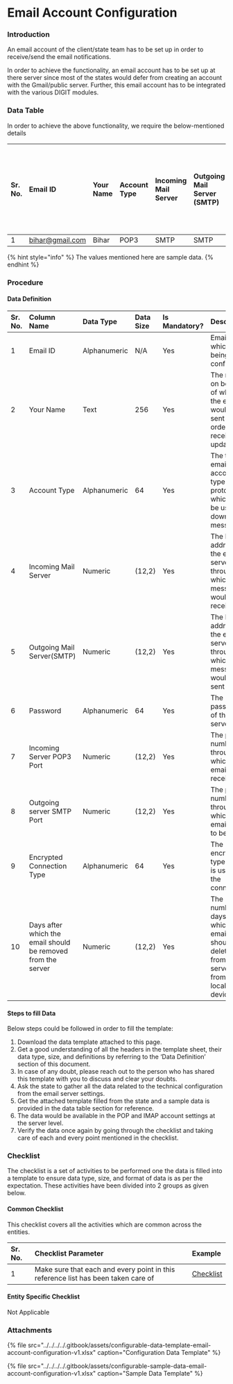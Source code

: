 # Email Account Configuration

### Introduction

An email account of the client/state team has to be set up in order to receive/send the email notifications.

In order to achieve the functionality, an email account has to be set up at there server since most of the states would defer from creating an account with the Gmail/public server. Further, this email account has to be integrated with the various DIGIT modules.

### Data Table

In order to achieve the above functionality, we require the below-mentioned details

| Sr. No. | Email ID | Your Name | Account Type | Incoming Mail Server | Outgoing Mail Server \(SMTP\) | Password | Incoming Server POP3 Port | Outgoing server SMTP Port | Encrypted Connection Type | Days after which the email should be removed from the server |
| :--- | :--- | :--- | :--- | :--- | :--- | :--- | :--- | :--- | :--- | :--- |
| 1 | [bihar@gmail.com](mailto:bihar@gmail.com) | Bihar | POP3 | SMTP | SMTP | \*\*\*\* | 192.172.82.12 | 192.172.82.12 | Auto | 14 |

{% hint style="info" %}
The values mentioned here are sample data.
{% endhint %}

### Procedure

#### Data Definition

| Sr. No. | Column Name | Data Type | Data Size | Is Mandatory? | Description |
| :--- | :--- | :--- | :--- | :--- | :--- |
| 1 | Email ID | Alphanumeric |  N/A | Yes | Email id which is being configured |
| 2 | Your Name | Text |  256 | Yes |  The name on behalf of which the email would be sent in order to receive the updates |
| 3 | Account Type | Alphanumeric |  64 | Yes | The type of email account type protocol which will be used to download messages |
| 4 | Incoming Mail Server | Numeric | \(12,2\) |  Yes |  The IP address of the email server through which messages would be received |
| 5 | Outgoing Mail Server\(SMTP\) | Numeric |  \(12,2\) | Yes |  The IP address of the email server through which messages would be sent |
| 6 | Password | Alphanumeric |  64 | Yes |  The password of the email server |
| 7 | Incoming Server POP3 Port | Numeric |  \(12,2\) | Yes |  The port number through which the emails are received |
| 8 | Outgoing server SMTP Port | Numeric |  \(12,2\) | Yes |  The port number through which the emails are to be sent |
| 9 | Encrypted Connection Type | Alphanumeric |  64 | Yes |  The encryption type which is used for the connection |
| 10 | Days after which the email should be removed from the server | Numeric |  \(12,2\) | Yes |  The number of days after which the email should be deleted from the server \(not from the local device\) |

#### Steps to fill Data

Below steps could be followed in order to fill the template:

1. Download the data template attached to this page.
2. Get a good understanding of all the headers in the template sheet, their data type, size, and definitions by referring to the ‘Data Definition’ section of this document.
3. In case of any doubt, please reach out to the person who has shared this template with you to discuss and clear your doubts.
4. Ask the state to gather all the data related to the technical configuration from the email server settings.
5. Get the attached template filled from the state and a sample data is provided in the data table section for reference.
6. The data would be available in the POP and IMAP account settings at the server level.
7. Verify the data once again by going through the checklist and taking care of each and every point mentioned in the checklist.

### Checklist

The checklist is a set of activities to be performed one the data is filled into a template to ensure data type, size, and format of data is as per the expectation. These activities have been divided into 2 groups as given below.

#### Common Checklist

This checklist covers all the activities which are common across the entities.

| Sr. No. | Checklist Parameter | Example |
| :--- | :--- | :--- |
| 1 | Make sure that each and every point in this reference list has been taken care of | [Checklist](../../module-setup/common-config/checklist.md) |

#### Entity Specific Checklist

Not Applicable

### Attachments

{% file src="../../../../.gitbook/assets/configurable-data-template-email-account-configuration-v1.xlsx" caption="Configuration Data Template" %}

{% file src="../../../../.gitbook/assets/configurable-sample-data-email-account-configuration-v1.xlsx" caption="Sample Data Template" %}

